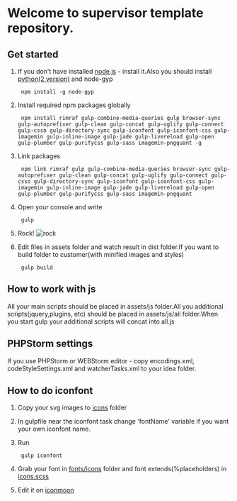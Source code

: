 # Welcome to supervisor template repository.

## Get started
1. If you don't have installed [node.js](https://nodejs.org/) - install it.Also you should install [python(2 version)](https://www.python.org/downloads/release/python-2710/) and node-gyp

        npm install -g node-gyp

2. Install required npm packages globally

        npm install rimraf gulp-combine-media-queries gulp browser-sync gulp-autoprefixer gulp-clean gulp-concat gulp-uglify gulp-connect gulp-csso gulp-directory-sync gulp-iconfont gulp-iconfont-css gulp-imagemin gulp-inline-image gulp-jade gulp-livereload gulp-open gulp-plumber gulp-purifycss gulp-sass imagemin-pngquant -g

3. Link packages

        npm link rimraf gulp gulp-combine-media-queries browser-sync gulp-autoprefixer gulp-clean gulp-concat gulp-uglify gulp-connect gulp-csso gulp-directory-sync gulp-iconfont gulp-iconfont-css gulp-imagemin gulp-inline-image gulp-jade gulp-livereload gulp-open gulp-plumber gulp-purifycss gulp-sass imagemin-pngquant

4. Open your console and write

        gulp

5. Rock! ![rock](http://www.mrwallpaper.com/wallpapers/Rock-N-Roll.jpg)

6. Edit files in assets folder and watch result in dist folder.If you want to build folder to customer(with minified images and styles)

        gulp build

## How to work with js

All your main scripts should be placed in assets/js folder.All you additional scripts(jquery,plugins, etc) should be placed in assets/js/all folder.When you start gulp your additional scripts will concat into all.js

## PHPStorm settings

If you use PHPStorm or WEBStorm editor - copy encodings.xml, codeStyleSettings.xml and watcherTasks.xml to your idea folder.

## How to do iconfont

1. Copy your svg images to [icons](https://github.com/gatilin222/supervisor_template/tree/master/assets/i/icons) folder
2. In gulpfile near the iconfont task change 'fontName' variable if you want your own iconfont name.
3. Run

        gulp iconfont
4. Grab your font in [fonts/icons](https://github.com/gatilin222/supervisor_template/tree/master/assets/fonts/icons) folder and font extends(%placeholders) in [icons.scss](https://github.com/gatilin222/supervisor_template/blob/master/assets/sass/_icons.scss)
5. Edit it on [iconmoon](https://icomoon.io)